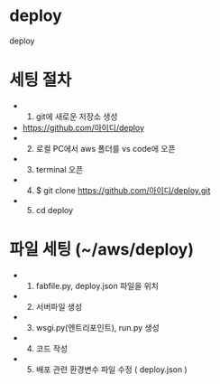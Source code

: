 # deploy
deploy

# 세팅 절차
- 1. git에 새로운 저장소 생성
-    https://github.com/아이디/deploy
- 2. 로컬 PC에서 aws 폴더를 vs code에 오픈
- 3. terminal 오픈
- 4. $ git clone https://github.com/아이디/deploy.git
- 5. cd deploy

# 파일 세팅 (~/aws/deploy)
- 1. fabfile.py, deploy.json 파일을 위치
- 2. 서버파일 생성
- 3. wsgi.py(엔트리포인트), run.py 생성
- 4. 코드 작성
- 5. 배포 관련 환경변수 파일 수정 ( deploy.json )
